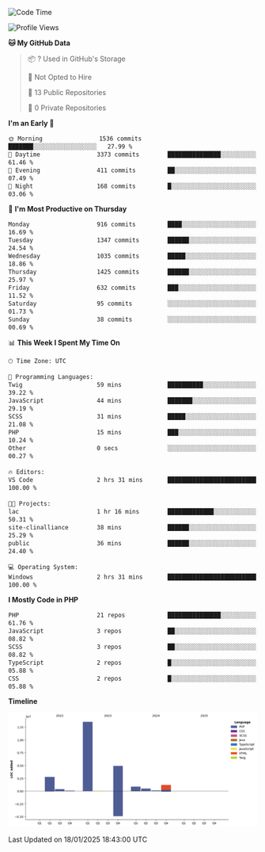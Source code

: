 <!--START_SECTION:waka-->
![Code Time](http://img.shields.io/badge/Code%20Time-2%2C176%20hrs%2013%20mins-blue)

![Profile Views](http://img.shields.io/badge/Profile%20Views-0-blue)

**🐱 My GitHub Data** 

> 📦 ? Used in GitHub's Storage 
 > 
> 🚫 Not Opted to Hire
 > 
> 📜 13 Public Repositories 
 > 
> 🔑 0 Private Repositories 
 > 
**I'm an Early 🐤** 

```text
🌞 Morning                1536 commits        ███████░░░░░░░░░░░░░░░░░░   27.99 % 
🌆 Daytime                3373 commits        ███████████████░░░░░░░░░░   61.46 % 
🌃 Evening                411 commits         ██░░░░░░░░░░░░░░░░░░░░░░░   07.49 % 
🌙 Night                  168 commits         █░░░░░░░░░░░░░░░░░░░░░░░░   03.06 % 
```
📅 **I'm Most Productive on Thursday** 

```text
Monday                   916 commits         ████░░░░░░░░░░░░░░░░░░░░░   16.69 % 
Tuesday                  1347 commits        ██████░░░░░░░░░░░░░░░░░░░   24.54 % 
Wednesday                1035 commits        █████░░░░░░░░░░░░░░░░░░░░   18.86 % 
Thursday                 1425 commits        ██████░░░░░░░░░░░░░░░░░░░   25.97 % 
Friday                   632 commits         ███░░░░░░░░░░░░░░░░░░░░░░   11.52 % 
Saturday                 95 commits          ░░░░░░░░░░░░░░░░░░░░░░░░░   01.73 % 
Sunday                   38 commits          ░░░░░░░░░░░░░░░░░░░░░░░░░   00.69 % 
```


📊 **This Week I Spent My Time On** 

```text
🕑︎ Time Zone: UTC

💬 Programming Languages: 
Twig                     59 mins             ██████████░░░░░░░░░░░░░░░   39.22 % 
JavaScript               44 mins             ███████░░░░░░░░░░░░░░░░░░   29.19 % 
SCSS                     31 mins             █████░░░░░░░░░░░░░░░░░░░░   21.08 % 
PHP                      15 mins             ███░░░░░░░░░░░░░░░░░░░░░░   10.24 % 
Other                    0 secs              ░░░░░░░░░░░░░░░░░░░░░░░░░   00.27 % 

🔥 Editors: 
VS Code                  2 hrs 31 mins       █████████████████████████   100.00 % 

🐱‍💻 Projects: 
lac                      1 hr 16 mins        █████████████░░░░░░░░░░░░   50.31 % 
site-clinalliance        38 mins             ██████░░░░░░░░░░░░░░░░░░░   25.29 % 
public                   36 mins             ██████░░░░░░░░░░░░░░░░░░░   24.40 % 

💻 Operating System: 
Windows                  2 hrs 31 mins       █████████████████████████   100.00 % 
```

**I Mostly Code in PHP** 

```text
PHP                      21 repos            ███████████████░░░░░░░░░░   61.76 % 
JavaScript               3 repos             ██░░░░░░░░░░░░░░░░░░░░░░░   08.82 % 
SCSS                     3 repos             ██░░░░░░░░░░░░░░░░░░░░░░░   08.82 % 
TypeScript               2 repos             █░░░░░░░░░░░░░░░░░░░░░░░░   05.88 % 
CSS                      2 repos             █░░░░░░░░░░░░░░░░░░░░░░░░   05.88 % 
```



**Timeline**

![Lines of Code chart](https://raw.githubusercontent.com/tahar-elgunaoui/tahar-elgunaoui/main/assets/bar_graph.png)


 Last Updated on 18/01/2025 18:43:00 UTC
<!--END_SECTION:waka-->
